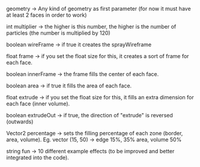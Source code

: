 geometry -> Any kind of geometry as first parameter (for now it must have at least 2 faces in order to work)

int multiplier -> the higher is this number, the higher is the number of particles (the number is multiplied by 120)

boolean wireFrame -> if true it creates the sprayWireframe

float frame -> if you set the float size for this, it creates a sort of frame for each face.

boolean innerFrame -> the frame fills the center of each face.

boolean area -> if true it fills the area of each face.

float extrude -> if you set the float size for this, it fills an extra dimension for each face (inner volume).

boolean extrudeOut -> if true, the direction of "extrude" is reversed (outwards)

Vector2 percentage -> sets the filling percentage of each zone (border, area, volume). 
Eg. vector (15, 50) -> edge 15%, 35% area, volume 50%

string fun -> 10 different example effects (to be improved and better integrated into the code).